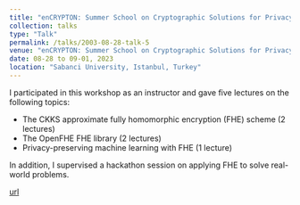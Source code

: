 ```yaml
---
title: "enCRYPTON: Summer School on Cryptographic Solutions for Privacy Enhancing Technologies"
collection: talks
type: "Talk"
permalink: /talks/2003-08-28-talk-5
venue: "enCRYPTON: Summer School on Cryptographic Solutions for Privacy Enhancing Technologies"
date: 08-28 to 09-01, 2023
location: "Sabanci University, Istanbul, Turkey"
---
```


I participated in this workshop as an instructor and gave five lectures on the following topics:

- The CKKS approximate fully homomorphic encryption (FHE) scheme (2 lectures)
- The OpenFHE FHE library (2 lectures)
- Privacy-preserving machine learning with FHE (1 lecture)

In addition, I supervised a hackathon session on applying FHE to solve real-world problems.

[url](https://www.encrypt-on.com/sabanci-university-hosted-the-summer-school-cryptographic-solutions-for-privacy-enhancing-technologies/)
